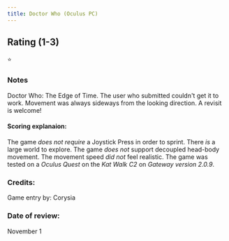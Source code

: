 ```yaml
---
title: Doctor Who (Oculus PC)
---
```


## Rating (1-3)
⭐

### Notes
Doctor Who: The Edge of Time. The user who submitted couldn't get it to work. Movement was always sideways from the looking direction. A revisit is welcome!

#### Scoring explanaion:
The game *does not require* a Joystick Press in order to sprint.
There *is* a large world to explore.
The game *does not* support decoupled head-body movement.
The movement speed *did not* feel realistic.
The game was tested on a *Oculus Quest* on the *Kat Walk C2* on *Gateway version 2.0.9*.

### Credits:
Game entry by: Corysia

### Date of review:
November 1
